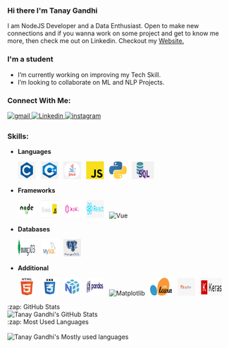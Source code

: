 ### Hi there I'm Tanay Gandhi

<!-- <p align="left"> <img src="https://komarev.com/ghpvc/?username=tanay306" alt="Tanay Gandhi" /> </p> -->
<p>
I am NodeJS Developer and a Data Enthusiast. Open to make new connections and if you wanna work on some project and get to know me more, then check me out on Linkedin.
Checkout my <a href="https://tanay306.github.io" target="_blank">Website.</a></p>

### I'm a student

- I’m currently working on improving my Tech Skill.
- I’m looking to collaborate on ML and NLP Projects.

### Connect With Me:

<a href="mailto:tanaygandhi306@gmail.com?hl=en" target="_blank">
<img src=https://img.shields.io/badge/gmail-%23DC493C.svg?&style=for-the-badge&logo=gmail&logoColor=white alt=gmail style="margin-bottom: 5px;" />
</a>
<a href="https://www.linkedin.com/in/tanaygandhi306/" target="_blank">
<img src=https://img.shields.io/badge/linkedin-%231E77B5.svg?&style=for-the-badge&logo=linkedin&logoColor=white alt=Linkedin style="margin-bottom: 5px;" />
</a>
<a href="https://www.instagram.com/tanay4515/" target="_blank">
<img src=https://img.shields.io/badge/instagram-%23000000.svg?&style=for-the-badge&logo=instagram&logoColor=white alt=instagram style="margin-bottom: 5px;" />
</a>

### Skills:

- **Languages**

  <a>
  <img src="/logo/c.png" alt="C" width="40" height="40"/>
  </a>&nbsp;

  <a>
    <img src="/logo/c++.png" alt="C++" width="40" height="40"/>
  </a>&nbsp;

  <a>
    <img src="/logo/java.png" alt="Java" width="40" height="40"/>
  </a>&nbsp;

  <a>
    <img src="/logo/javascript.png" alt="Javascript" width="40" height="40"/>
  </a>&nbsp;

  <a>
    <img src="/logo/python.svg" alt="Python" width="40" height="40"/>
  </a>&nbsp;

  <a>
    <img src="/logo/sql.png" alt="SQL" width="50" height="40"/>
  </a>&nbsp;

- **Frameworks**

  <a>
  <img src="/logo/node.png" alt="Node" width="40" height="40"/>
  </a>&nbsp;

  <a>
    <img src="/logo/express.png" alt="Express" width="40" height="40"/>
  </a>&nbsp;

  <a>
    <img src="/logo/graphql.png" alt="Graphql" width="40" height="40"/>
  </a>&nbsp;

  <a>
    <img src="/logo/react.png" alt="React" width="40" height="40"/>
  </a>&nbsp;

  <a>
    <img src="/logo/vue.svg" alt="Vue" width="40" height="40"/>
  </a>&nbsp;

- **Databases**

  <a>
  <img src="/logo/mongo.png" alt="MongoDB" width="40" height="40"/>
  </a>&nbsp;

  <a>
    <img src="/logo/mysql.png" alt="MySQL" width="40" height="40"/>
  </a>&nbsp;

  <a>
    <img src="/logo/postgre.jpg" alt="PostGreSQL" width="40" height="40"/>
  </a>&nbsp;

- **Additional**

  <a>
  <img src="/logo/html.svg" alt="HTML" width="40" height="40"/>
  </a>&nbsp;

  <a>
    <img src="/logo/css.png" alt="CSS" width="40" height="40"/>
  </a>&nbsp;

  <a>
    <img src="/logo/numpy.png" alt="Numpy" width="40" height="40"/>
  </a>&nbsp;

  <a>
    <img src="/logo/pd.png" alt="Pandas" width="40" height="40"/>
  </a>&nbsp;

  <a>
    <img src="/logo/matplot.svg" alt="Matplotlib" width="40" height="40"/>
  </a>&nbsp;

  <a>
    <img src="/logo/sklearn.png" alt="Scikit-Learn" width="50" height="40"/>
  </a>&nbsp;

  <a>
    <img src="/logo/tf.jpg" alt="Tensorflow" width="40" height="40"/>
  </a>&nbsp;

  <a>
    <img src="/logo/keras.png" alt="Keras" width="50" height="40"/>
  </a>&nbsp;

<summary>:zap: GitHub Stats</summary>
<img alt="Tanay Gandhi's GitHub Stats" src="https://github-readme-stats.vercel.app/api?username=tanay306&show_icons=true&hide_border=true" />

<summary>:zap: Most Used Languages</summary><br>
<img alt="Tanay Gandhi's Mostly used languages" src="https://github-readme-stats.vercel.app/api/top-langs/?username=tanay306&layout=compact" />
